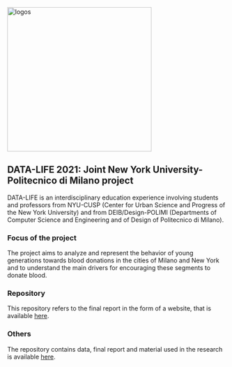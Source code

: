 <img width="331" alt="logos" src="https://user-images.githubusercontent.com/70822634/128571527-198987a7-f1bb-49a1-97a2-c8faa3c07355.PNG">


## DATA-LIFE 2021: Joint New York University-Politecnico di Milano project
DATA-LIFE is an interdisciplinary education experience involving students and professors from NYU-CUSP (Center for Urban Science and Progress of the New York University) and from DEIB/Design-POLIMI (Departments of Computer Science and Engineering and of Design of Politecnico di Milano).

### Focus of the project
The project aims to analyze and represent the behavior of young generations towards blood donations in the cities of Milano and New York and to understand the main drivers for encouraging these segments to donate blood.

### Repository
This repository refers to the final report in the form of a website, that is available <a href="https://data-life-website.herokuapp.com/" target="_blank">here</a>.

### Others
The repository contains data, final report and material used in the research is available <a href="https://github.com/rachelprovost/capstone_datalife2021" target="_blank">here</a>.

